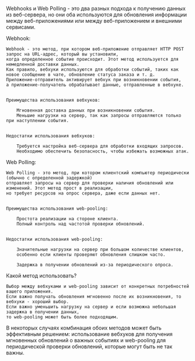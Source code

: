 Webhooks и Web Polling - это два разных подхода к получению данных из веб-сервера, 
но они оба используются для обновления информации между веб-приложениями или между веб-приложением и внешними сервисами.

Webhook:

    Webhook - это метод, при котором веб-приложение отправляет HTTP POST запрос на URL-адрес, который вы установили, 
    когда определенное событие происходит. Этот метод используется для немедленной доставки данных. 
    Как правило, вебхуки используются для обработки событий, таких как новое сообщение в чате, обновление статуса заказа и т. д. 
    Приложение-отправитель активирует вебхук при возникновении события, 
    а приложение-получатель обрабатывает данные, отправленные в вебхуке.
    
    
    Преимущества использования вебхуков:

        Мгновенная доставка данных при возникновении события.
        Меньшие нагрузки на сервер, так как запросы отправляются только при наступлении события.
    
    
    Недостатки использования вебхуков:
    
        Требуется настройка веб-сервера для обработки входящих запросов.
        Необходимо обеспечить безопасность, чтобы избежать возможных атак.
    

Web Polling:
    
    Web Polling - это метод, при котором клиентский компьютер периодически (обычно с определенной задержкой) 
    отправляет запросы на сервер для проверки наличия обновлений или изменений. Этот метод прост в реализации, 
    но требует ресурсов на опрос сервера, даже если данных нет.
    
    
    Преимущества использования web-pooling:
    
        Простота реализации на стороне клиента.
        Полный контроль над частотой проверки обновлений.
    
    
    Недостатки использования web-pooling:
    
        Значительные нагрузки на сервер при большом количестве клиентов,
        особенно если клиенты проверяют обновления слишком часто.

        Задержка в получении обновлений из-за периодического опроса.



Какой метод использовать?

    Выбор между вебхуками и web-pooling зависит от конкретных потребностей вашего приложения. 
    Если важно получать обновления мгновенно после их возникновения, то вебхуки - хороший выбор. 
    Если важно уменьшить нагрузку на сервер и если возможна небольшая задержка в получении данных, 
    то web-pooling может быть более подходящим.


В некоторых случаях комбинация обоих методов может быть эффективным решением: 
использование вебхуков для получения мгновенных обновлений о важных событиях 
и web-pooling для периодической проверки обновлений, которые могут быть не так важны.
